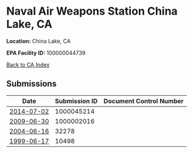 # Naval Air Weapons Station China Lake, CA

**Location:** China Lake, CA

**EPA Facility ID:** 100000044739

[Back to CA Index](../../index.md)

## Submissions

| Date | Submission ID | Document Control Number |
|------|--------------|-------------------------|
| [2014-07-02](submissions/1000045214.md) | 1000045214 |  |
| [2009-06-30](submissions/1000002016.md) | 1000002016 |  |
| [2004-06-16](submissions/32278.md) | 32278 |  |
| [1999-06-17](submissions/10498.md) | 10498 |  |
